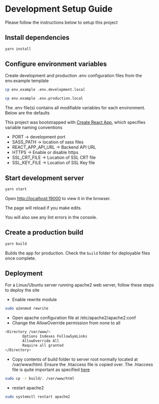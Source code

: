 # Development Setup Guide

Please follow the instructions below to setup this project

## Install dependencies

```bash
yarn install
```

## Configure environment variables

Create development and production .env configuration files from the env.example template

```bash
cp env.example .env.development.local

cp env.example .env.production.local

```

The .env file(s) contains all modifiable variables for each environment. Below are the defaults

This project was bootstrapped with [Create React App](https://github.com/facebook/create-react-app), which specifies variable naming conventions

- PORT -> development port
- SASS_PATH -> location of sass files
- REACT_APP_API_URL -> Backend API URL
- HTTPS -> Enable or disable https
- SSL_CRT_FILE -> Location of SSL CRT file
- SSL_KEY_FILE -> Location of SSL Key file

## Start development server

```bash
yarn start
```

Open [http://localhost:19000](http://localhost:19000) to view it in the browser.

The page will reload if you make edits.

You will also see any lint errors in the console.

## Create a production build

```bash
yarn build
```

Builds the app for production. Check the `build` folder for deployable files once complete.

## Deployment

For a Linux/Ubuntu server running apache2 web server, follow these steps to deploy the site

- Enable rewrite module

```bash
sudo a2enmod rewrite
```

- Open apache configuration file at /etc/apache2/apache2.conf
- Change the AllowOverride permission from none to all

```bash
<Directory /var/www/>
        Options Indexes FollowSymLinks
        AllowOverride All
        Require all granted
</Directory>
```

- Copy contents of build folder to server root normally located at /var/www/html. Ensure the .htaccess file is copied over. The .htaccess file is quite important as specified [here](https://create-react-app.dev/docs/deployment/#static-server)

```bash
sudo cp -r build/. /var/www/html
```

- restart apache2

```bash
sudo systemctl restart apache2
```
